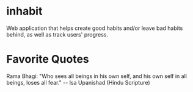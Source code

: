 # inhabit
Web application that helps create good habits and/or leave bad habits behind, as well as track users' progress.

# Favorite Quotes

Rama Bhagi: "Who sees all beings in his own self, and his own self in all beings, loses all fear." -- Isa Upanishad (Hindu Scripture)
